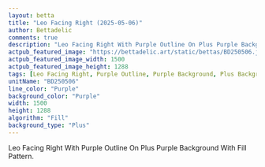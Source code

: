 ```yaml
---
layout: betta
title: "Leo Facing Right (2025-05-06)"
author: Bettadelic
comments: true
description: "Leo Facing Right With Purple Outline On Plus Purple Background With Fill Pattern."
actpub_featured_image: "https://bettadelic.art/static/bettas/BD250506.jpg"
actpub_featured_image_width: 1500
actpub_featured_image_height: 1288
tags: [Leo Facing Right, Purple Outline, Purple Background, Plus Background Pattern, Fill Pattern, May 2025]
unitName: "BD250506"
line_color: "Purple"
background_color: "Purple"
width: 1500
height: 1288
algorithm: "Fill"
background_type: "Plus"
---
```


Leo Facing Right With Purple Outline On Plus Purple Background With Fill Pattern.
